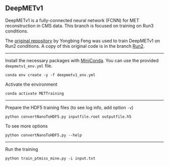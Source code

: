 ## DeepMETv1

DeepMETv1 is a fully-connected neural network (FCNN) for MET reconstruction in CMS data. This branch is focused on training on Run3 conditions.

The [original repository](https://github.com/yongbinfeng/DeepMETTraining) by Yongbing Feng was used to train DeepMETv1 on Run2 conditions. A copy of this original code is in the branch [Run2](https://github.com/DeepMETv2/DeepMETv1/tree/Run2).

---

Install the necessary packages with [MiniConda](https://docs.conda.io/en/latest/miniconda.html). You can use the provided `deepmetv1_env.yml` file.

```
conda env create -y -f deepmetv1_env.yml
```

Activate the environment

```
conda activate METTraining
```

---

Prepare the HDF5 training files (to see log info, add option `-v`)

```
python convertNanoToHDF5.py inputfile.root outputfile.h5
```

To see more options

```
python convertNanoToHDF5.py --help
```

---

Run the training

```
python train_ptmiss_mine.py -i input.txt
```
